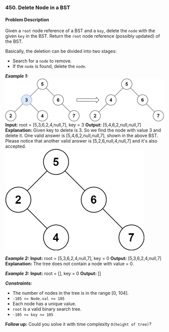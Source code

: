 ### 450. Delete Node in a BST

#### Problem Description

Given a `root` node reference of a BST and a `key`, delete the `node` with the given `key` in the BST. Return the `root` node reference (possibly updated) of the BST.

Basically, the deletion can be divided into two stages:
- Search for a `node` to remove.
- If the `node` is found, delete the `node`.
 
***Example 1:*** 
![alt text](image.png)
**Input:**  root = [5,3,6,2,4,null,7], key = 3
**Output:**  [5,4,6,2,null,null,7]
**Explanation:** Given key to delete is 3. So we find the node with value 3 and delete it.
One valid answer is [5,4,6,2,null,null,7], shown in the above BST.
Please notice that another valid answer is [5,2,6,null,4,null,7] and it's also accepted.
![alt text](image-1.png)


***Example 2:*** 
**Input:**  root = [5,3,6,2,4,null,7], key = 0
**Output:**  [5,3,6,2,4,null,7]
**Explanation:** The tree does not contain a node with value = 0.

***Example 3:*** 
**Input:**  root = [], key = 0
**Output:**  []
 
***Constraints:*** 
- The number of nodes in the tree is in the range [0, 104].
- `-105 <= Node.val <= 105`
- Each node has a unique value.
- `root` is a valid binary search tree.
- `-105 <= key <= 105`
 
**Follow up:** Could you solve it with time complexity `O(height of tree)`?